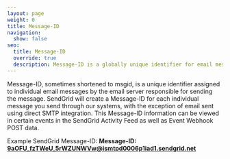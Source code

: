 ```yaml
---
layout: page
weight: 0
title: Message-ID
navigation:
  show: false
seo:
  title: Message-ID
  override: true
  description: Message-ID is a globally unique identifier for email messages. 
---
```

Message-ID, sometimes shortened to msgid, is a unique identifier assigned to individual email messages by the email server responsible for sending the message. 
SendGrid will create a Message-ID for each individual message you send through our systems, with the exception of email sent using direct SMTP integration. This Message-ID information can be viewed in certain events in the SendGrid Activity Feed as well as Event Webhook POST data.

Example SendGrid Message-ID: **Message-ID: <9aOFU_fzTWeU_5rWZUNWVw@ismtpd0006p1iad1.sendgrid.net>**
